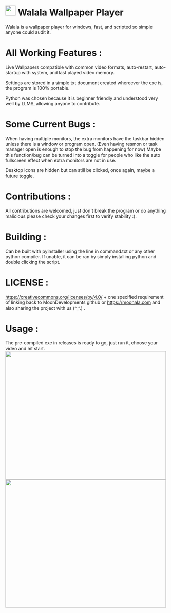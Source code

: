 # <img src="https://raw.githubusercontent.com/MoonDevelopmentsLLC/Walala_Player/refs/heads/main/icon.ico" width="32" height="32" /> Walala Wallpaper Player
Walala is a wallpaper player for windows, fast, and scripted so simple anyone could audit it.

# All Working Features : 
Live Wallpapers compatible with common video formats, auto-restart, auto-startup with system, and last played video memory.

Settings are stored in a simple txt document created whereever the exe is, the program is 100% portable. 

Python was chosen because it is beginner friendly and understood very well by LLMS, allowing anyone to contribute.

# Some Current Bugs :
 When having multiple monitors, the extra monitors have the taskbar hidden unless there is a window or program open. (Even having resmon or task manager open is enough to stop the bug from happening for now) Maybe this function/bug can be turned into a toggle for people who like the auto fullscreen effect when extra monitors are not in use.

Desktop icons are hidden but can still be clicked, once again, maybe a future toggle.               

# Contributions :
 All contributions are welcomed, just don't break the program or do anything malicious please check your changes first to verify stability :). 

# Building :
 Can be built with pyinstaller using the line in command.txt or any other python compiler. If unable, it can be ran by simply installing python and double clicking the script.

# LICENSE : 
https://creativecommons.org/licenses/by/4.0/ + one specified requirement of linking back to MoonDevelopments github or https://moonala.com and also sharing the project with us (^_^.) .

# Usage : 
The pre-compiled exe in releases is ready to go, just run it, choose your video and hit start.
<img src="https://raw.githubusercontent.com/MoonDevelopmentsLLC/Walala_Player/refs/heads/main/readmeAssets/Frame%201.png" width="500" height="400" />
<img src="https://raw.githubusercontent.com/MoonDevelopmentsLLC/Walala_Player/refs/heads/main/readmeAssets/Frame%202.png" width="500" height="400" />

